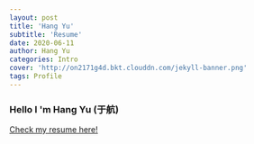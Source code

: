 ```yaml
---
layout: post
title: 'Hang Yu'
subtitle: 'Resume'
date: 2020-06-11
author: Hang Yu
categories: Intro
cover: 'http://on2171g4d.bkt.clouddn.com/jekyll-banner.png'
tags: Profile
---
```

### Hello I 'm Hang Yu (于航)

[Check my resume here!](/assets/pdf/HANGYU-NYU-CS-RESUME-EN.pdf)
